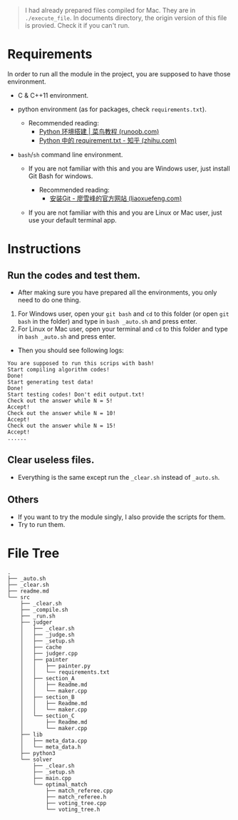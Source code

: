 > I had already prepared files compiled for Mac. They are in `./execute_file`.
> In documents directory, the origin version of this file is provied. Check it if you can't run.


# Requirements

In order to run all the module in the project, you are supposed to have those environment.

- C & C++11 environment.
- python environment (as for packages, check `requirements.txt`).
  - Recommended reading: 
    - [Python 环境搭建 | 菜鸟教程 (runoob.com)](https://www.runoob.com/python/python-install.html)
    - [Python 中的 requirement.txt - 知乎 (zhihu.com)](https://zhuanlan.zhihu.com/p/69058584)

- `bash`/`sh` command line environment.
  - If you are not familiar with this and you are Windows user, just install Git Bash for windows.
    - Recommended reading: 
      - [安装Git - 廖雪峰的官方网站 (liaoxuefeng.com)](https://www.liaoxuefeng.com/wiki/896043488029600/896067074338496)

  - If you are not familiar with this and you are Linux or Mac user, just use your default terminal app.



# Instructions

## Run the codes and test them.

- After making sure you have prepared all the environments, you only need to do one thing.

1. For Windows user, open your `git bash` and `cd` to this folder (or open `git bash` in the folder) and type in `bash _auto.sh` and press enter.
2. For Linux or Mac user, open your terminal and `cd` to this folder and type in `bash _auto.sh` and press enter.

- Then you should see following logs:

```
You are supposed to run this scrips with bash!
Start compiling algorithm codes!
Done!
Start generating test data!
Done!
Start testing codes! Don't edit output.txt!
Check out the answer while N = 5!
Accept!
Check out the answer while N = 10!
Accept!
Check out the answer while N = 15!
Accept!
......
```

## Clear useless files.

- Everything is the same except run the `_clear.sh` instead of `_auto.sh`.

## Others

- If you want to try the module singly, I also provide the scripts for them. 
- Try to run them.

# File Tree

```
.
├── _auto.sh
├── _clear.sh
├── readme.md
└── src
    ├── _clear.sh
    ├── _compile.sh
    ├── _run.sh
    ├── judger
    │   ├── _clear.sh
    │   ├── _judge.sh
    │   ├── _setup.sh
    │   ├── cache
    │   ├── judger.cpp
    │   ├── painter
    │   │   ├── painter.py
    │   │   └── requirements.txt
    │   ├── section_A
    │   │   ├── Readme.md
    │   │   └── maker.cpp
    │   ├── section_B
    │   │   ├── Readme.md
    │   │   └── maker.cpp
    │   └── section_C
    │       ├── Readme.md
    │       └── maker.cpp
    ├── lib
    │   ├── meta_data.cpp
    │   └── meta_data.h
    ├── python3
    └── solver
        ├── _clear.sh
        ├── _setup.sh
        ├── main.cpp
        └── optimal_match
            ├── match_referee.cpp
            ├── match_referee.h
            ├── voting_tree.cpp
            └── voting_tree.h
```